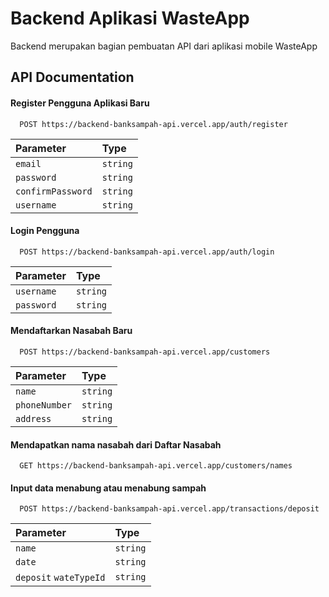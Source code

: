 # Backend Aplikasi WasteApp
Backend merupakan bagian pembuatan API dari aplikasi mobile WasteApp
## API Documentation
#### Register Pengguna Aplikasi Baru

```http
  POST https://backend-banksampah-api.vercel.app/auth/register
```

| Parameter | Type     | 
| :-------- | :------- | 
| `email` | `string` | 
| `password` | `string` | 
| `confirmPassword` | `string` | 
| `username` | `string` | 


#### Login Pengguna

```http
  POST https://backend-banksampah-api.vercel.app/auth/login
```

| Parameter | Type     | 
| :-------- | :------- | 
| `username` | `string` | 
| `password` | `string` | 


#### Mendaftarkan Nasabah Baru

```http
  POST https://backend-banksampah-api.vercel.app/customers
```

| Parameter | Type     | 
| :-------- | :------- | 
| `name` | `string` | 
| `phoneNumber` | `string` | 
| `address` | `string` | 


#### Mendapatkan nama nasabah dari Daftar Nasabah

```http
  GET https://backend-banksampah-api.vercel.app/customers/names
```


#### Input data menabung atau menabung sampah

```http
  POST https://backend-banksampah-api.vercel.app/transactions/deposit
```

| Parameter | Type     | 
| :-------- | :------- | 
| `name` | `string` | 
| `date` | `string` | 
| `deposit` `wateTypeId` | `string` | 



